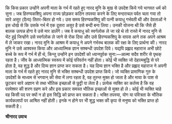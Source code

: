 कि किस प्रकार उन्होंने अपनी माता के गर्भ में रहते हुए नारद मुनि के मुख से उपदेश किये गये भागवत धर्म को सुना। जब हिरण्यकशिपु अपना राज्य छोड़कर कठिन तपस्या करने के लिए मन्दराचल पर्वत चला गया तो सारे असुर (दैत्य) तितर-बितर हो गये। उस समय हिरण्यकशिपु की पत्नी कयाधु गर्भवती थी और देवताओं ने इस धोखे से कि उसके गर्भ में एक दूसरा असुर है उसे बन्दी बना लिया। उनकी योजना थी कि जैसे ही बालक उत्पन्न होगा वे उसे मार डालेंगे। जब वे कयाधु को स्वर्गलोक ले जा रहे थे तो रास्ते में नारद मुनि से भेंट हुई जिन्होंने उसे स्वर्गलोक ले जाने से रोक दिया और उसे हिरण्यकशिपु के वापस आने तक अपने आश्रम में ले जाकर रखा। नारद मुनि के आश्रम में कयाधु ने अपने गर्भस्थ बालक की रक्षा के लिए प्रार्थना की। नारद मुनि ने उसे आश्वस्त किया और आध्यात्मिक ज्ञान सश्बन्धी उपदेश दिये। यद्यपि प्रह्लाद महाराज अभी छोटे बच्चे के रूप में गर्भ में ही थे, किन्तु उन्होंने इन उपदेशों को ध्यानपूर्वक सुना:—आत्मा सदैव शरीर से पृथक् रहता है। जीव के आध्यात्मिक स्वरूप में कोई परिवर्तन नहीं होता। कोई भी व्यक्ति जो देहात्मबुद्धि से परे होता है, वह शुद्ध है और दिव्य ज्ञान प्राप्त कर सकता है। यह दिव्य ज्ञान भक्ति है और प्रह्लाद महाराज ने अपनी माता के गर्भ में रहते हुए नारद मुनि से भक्ति सश्बन्धी उपदेश प्राप्त किये। जो व्यक्ति प्रामाणिक गुरु के उपदेशों के माध्यम से भगवान् की सेवा में लगा रहता है, वह तुरन्त मुक्त हो जाता है और माया के पाश से छूटकर सारे अज्ञान से तथा भौतिक इच्छाओं से छुट्टी पा लेता है। प्रत्येक व्यक्ति का कर्तव्य है कि वह परमेश्वर की शरण ग्रहण करे और इस प्रकार समस्त भौतिक इच्छाओं से मुक्त हो ले। कोई भी व्यक्ति चाहे वह किसी पद पर क्यों न हो इस सिद्धि को प्राप्त कर सकता है। भक्ति तपस्या, योग या पवित्रता के भौतिक कार्यकलापों पर आश्रित नहीं होती। इनके न होने पर भी शुद्ध भक्त की कृपा से मनुष्य को भक्ति प्राप्त हो सकती है।  

**श्रीनारद उवाच** 